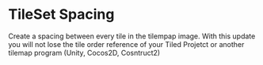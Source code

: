 TileSet Spacing
===============

Create a spacing between every tile in the tilempap image. With this update you will not lose the tile order reference of your Tiled Projetct or another tilemap program (Unity, Cocos2D, Cosntruct2)
